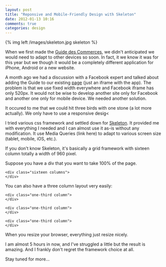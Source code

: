 ```yaml
---
layout: post
title: "Reponsive and Mobile-Friendly Design with Skeleton"
date: 2012-01-13 10:16
comments: true
categories: design
---
```


{% img left /images/skeleton.jpg skeleton %}

When we first made the [Guide des Commerces](http://www.guidedescommercesdebeauce.com "Guide des Commerces"), we didn't anticipated we would need to adapt to other devices so soon. In fact, it we know it was for this year but we though it would be a completely different application for iPhone, Android or a new website. 

A month ago we had a discussion with a Facebook expert and talked about adding the Guide to our existing [page](http://www.facebook.com/pages/Guide-des-Commerces-de-Beauce/190606624290004) (just an iframe with the app). The problem is that we use fixed width everywhere and Facebook iframe has only 520px. It would not be wise to develop another site only for Facebook and another one only for mobile device. We needed another solution. 

It occured to me that we could hit three birds with one stone (a lot more actually). We only have to use a responsive desig<

I tried various css framework and settled down for [Skeleton](getskeleton.com "Skeleton framework"). It provided me with everything I needed and I can almost use it as-is without any modification. It use Media Queries (link here) to adapt to various screen size (tablet, mobile, iOS, etc.).

If you don't know Skeleton, it's basically a grid framework with sixteen column totally a width of 960 pixel. 

Suppose you have a div that you want to take 100% of the page.

    <div class="sixteen columns">
    </div>

You can also have a three column layout very easily:

    <div class="one-third column">
    </div>

    <div class="one-third column">
    </div>

    <div class="one-third column">
    </div>

When you resize your browser, everything just resize nicely.

I am almost 5 hours in now, and I've struggled a little but the result is amazing. And I frankly don't regret the framework choice at all.

Stay tuned for more...

